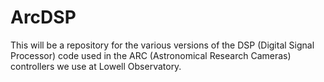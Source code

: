 # ArcDSP

This will be a repository for the various versions of the DSP (Digital Signal Processor) code used in the ARC (Astronomical Research Cameras) controllers we use at Lowell Observatory.

